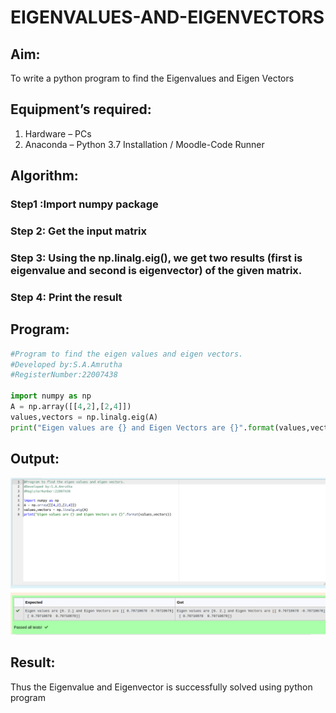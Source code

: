 # EIGENVALUES-AND-EIGENVECTORS
## Aim:
To write a python program to find the Eigenvalues and Eigen Vectors

## Equipment’s required:

1. 	Hardware – PCs
2. 	Anaconda – Python 3.7 Installation / Moodle-Code Runner
## Algorithm:
### Step1 :Import numpy package 
### Step 2: Get the input matrix
### Step 3: Using the np.linalg.eig(),  we get two results (first is eigenvalue and second is eigenvector) of the given matrix.
### Step 4: Print the result

## Program:
```python
#Program to find the eigen values and eigen vectors.
#Developed by:S.A.Amrutha
#RegisterNumber:22007438

import numpy as np
A = np.array([[4,2],[2,4]])
values,vectors = np.linalg.eig(A)
print("Eigen values are {} and Eigen Vectors are {}".format(values,vectors))
```

## Output:
![output](./output4.png)

## Result:
Thus the Eigenvalue and Eigenvector is successfully solved using python program
